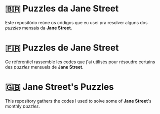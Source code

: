 # :brazil: Puzzles da Jane Street

Este repositório reúne os códigos que eu usei pra resolver alguns dos *puzzles* mensais da **Jane Street**. 

# :fr: Puzzles de Jane Street

Ce référentiel rassemble les codes que j'ai utilisés pour résoudre certains des *puzzles* mensuels de **Jane Street**.

# :uk: Jane Street's Puzzles

This repository gathers the codes I used to solve some of **Jane Street**'s monthly *puzzles*.
